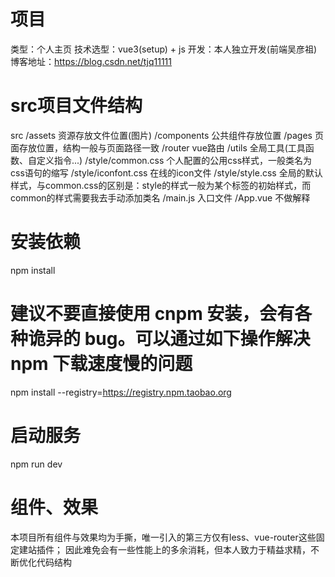 # 项目
类型：个人主页
技术选型：vue3(setup) + js
开发：本人独立开发(前端吴彦祖)
博客地址：https://blog.csdn.net/tjq11111

# src项目文件结构
src
 /assets         资源存放文件位置(图片)
 /components     公共组件存放位置
 /pages          页面存放位置，结构一般与页面路径一致
 /router         vue路由
 /utils          全局工具(工具函数、自定义指令...)
 /style/common.css     个人配置的公用css样式，一般类名为css语句的缩写
 /style/iconfont.css   在线的icon文件
 /style/style.css      全局的默认样式，与common.css的区别是：style的样式一般为某个标签的初始样式，而common的样式需要我去手动添加类名
 /main.js        入口文件
 /App.vue        不做解释


# 安装依赖
npm install

# 建议不要直接使用 cnpm 安装，会有各种诡异的 bug。可以通过如下操作解决 npm 下载速度慢的问题
npm install --registry=https://registry.npm.taobao.org

# 启动服务
npm run dev

# 组件、效果
本项目所有组件与效果均为手撕，唯一引入的第三方仅有less、vue-router这些固定建站插件；
因此难免会有一些性能上的多余消耗，但本人致力于精益求精，不断优化代码结构

<!-- # 写在末尾——创作欲望
市面上大多的个人博客都是由一个模板cv过来的(可去虫洞看看https://www.foreverblog.cn/go.html)，当然我们不可否认的是
博客本身就是用来向大众展现自身的一份简历，只要是简历，那便有模板，很少有人去亲自完成一个博客项目，清一色的模板导致页面基本千篇一律，
缺乏创新。 -->
```
